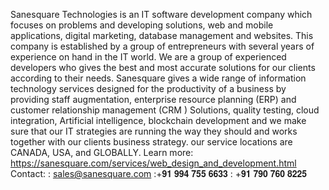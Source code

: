 
Sanesquare Technologies is an IT software development company which focuses on problems and developing solutions, web and mobile applications, digital marketing, database management and websites. This company is established by a group of entrepreneurs with several years of experience on hand in the IT world. We are a group of experienced developers who gives the best and most accurate solutions for our clients according to their needs. Sanesquare gives a wide range of information technology services designed for the productivity of a business by providing staff augmentation,  enterprise resource planning (ERP) and customer relationship management (CRM ) Solutions, quality testing, cloud integration, Artificial intelligence, blockchain development and we make sure that our IT strategies are running the way they should and works together with our clients business strategy. our service locations are CANADA, USA, and GLOBALLY.
Learn more: https://sanesquare.com/services/web_design_and_development.html
Contact: :  sales@sanesquare.com
              :+𝟗𝟏 𝟗𝟗𝟒 𝟕𝟓𝟓 𝟔𝟔𝟑𝟑
              : +𝟗𝟏 𝟕𝟗𝟎 𝟕𝟔𝟎 𝟖𝟐𝟐𝟓 
